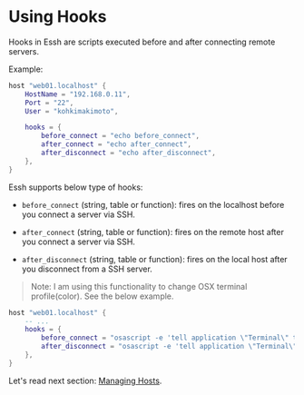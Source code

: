 # Using Hooks

Hooks in Essh are scripts executed before and after connecting remote servers.

Example:

```lua
host "web01.localhost" {
    HostName = "192.168.0.11",
    Port = "22",
    User = "kohkimakimoto",

    hooks = {
        before_connect = "echo before_connect",
        after_connect = "echo after_connect",
        after_disconnect = "echo after_disconnect",
    },
}
```

Essh supports below type of hooks:

* `before_connect` (string, table or function): fires on the localhost before you connect a server via SSH.

* `after_connect` (string, table or function): fires on the remote host after you connect a server via SSH.

* `after_disconnect` (string, table or function): fires on the local host after you disconnect from a SSH server.

> Note: I am using this functionality to change OSX terminal profile(color). See the below example.

```lua
host "web01.localhost" {
    -- ...
    hooks = {
        before_connect = "osascript -e 'tell application \"Terminal\" to set current settings of first window to settings set \"Blue Profile\"'",
        after_disconnect = "osascript -e 'tell application \"Terminal\" to set current settings of first window to settings set \"Normal Profile\"'",
    },
}
```

Let's read next section: [Managing Hosts](getting-started_managing-hosts.md).
